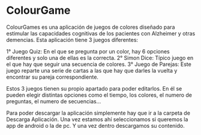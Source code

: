 # ColourGame
ColourGames es una aplicación de juegos de colores diseñado para estimular las capacidades cognitivas de los pacientes con Alzheimer y otras demencias. Esta aplicación tiene 3 juegos diferentes:

1° Juego Quiz: En el que se pregunta por un color, hay 6 opciones diferentes y solo una de ellas es la correcta.
2° Simon Dice: Típico juego en el que hay que seguir una secuencia de colores.
3° Juego de Parejas: Este juego reparte una serie de cartas a las que hay que darles la vuelta y encontrar su pareja correspondiente.

Estos 3 juegos tienen su propio apartado para poder editarlos. En él se pueden elegir distintas opciones como el tiempo, los colores, el numero de preguntas, el numero de secuencias...

Para poder descargar la aplicación simplemente hay que ir a la carpeta de Descarga Aplicación. Una vez estamos ahí seleccionamos si queremos la app de android o la de pc. Y una vez dentro descargamos su contenido.
